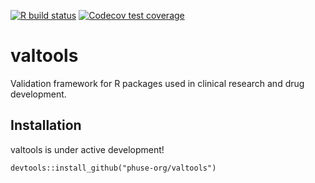   <!-- badges: start -->
  [![R build status](https://github.com/phuse-org/valtools/workflows/R-CMD-check/badge.svg)](https://github.com/phuse-org/valtools/actions)
    [![Codecov test coverage](https://codecov.io/gh/phuse-org/valtools/branch/master/graph/badge.svg)](https://codecov.io/gh/phuse-org/valtools?branch=master)
  <!-- badges: end -->

# valtools
Validation framework for R packages used in clinical research and drug development.  


## Installation

valtools is under active development!

```
devtools::install_github("phuse-org/valtools")
```
